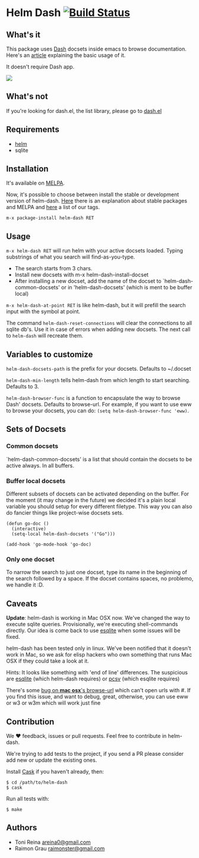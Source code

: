 # Helm Dash [![Build Status](https://api.travis-ci.org/areina/helm-dash.png?branch=master)](http://travis-ci.org/areina/helm-dash)

## What's it

This package uses [Dash](http://www.kapeli.com/dash) docsets inside
emacs to browse documentation. Here's an
[article](http://puntoblogspot.blogspot.com.es/2014/01/ann-helm-dash-documentation-browser-for.html)
explaining the basic usage of it.

It doesn't require Dash app.

![](https://raw.github.com/areina/helm-dash/master/misc/helm-dash.gif)

## What's not

If you're looking for dash.el, the list library, please go to
[dash.el](http://www.github.com/magnars/dash.el)


## Requirements

- [helm](https://github.com/emacs-helm/helm)
- sqlite

## Installation

It's available on [MELPA](http://melpa.milkbox.net).

Now, it's possible to choose between install the stable or development version
of helm-dash. [Here](https://github.com/milkypostman/melpa#stable-packages)
there is an explanation about stable packages and MELPA and
[here](https://github.com/areina/helm-dash/tags) a list of our tags.

`m-x package-install helm-dash RET`

## Usage

`m-x helm-dash RET` will run helm with your active docsets
loaded. Typing substrings of what you search will find-as-you-type.

- The search starts from 3 chars.
- Install new docsets with m-x helm-dash-install-docset
- After installing a new docset, add the name of the docset to
  `helm-dash-common-docsets' or in 'helm-dash-docsets' (which is ment
  to be buffer local)

`m-x helm-dash-at-point RET` is like helm-dash, but it will prefill
the search input with the symbol at point.

The command `helm-dash-reset-connections` will clear the connections
to all sqlite db's. Use it in case of errors when adding new docsets.
The next call to `helm-dash` will recreate them.

## Variables to customize

`helm-dash-docsets-path` is the prefix for your docsets. Defaults to ~/.docset

`helm-dash-min-length` tells helm-dash from which length to start
searching. Defaults to 3.

`helm-dash-browser-func` is a function to encapsulate the way to browse
Dash' docsets. Defaults to browse-url. For example, if you want to use eww to
browse your docsets, you can do: `(setq helm-dash-browser-func 'eww)`.

## Sets of Docsets

### Common docsets

`helm-dash-common-docsets' is a list that should contain the docsets
to be active always. In all buffers.

### Buffer local docsets

Different subsets of docsets can be activated depending on the
buffer. For the moment (it may change in the future) we decided it's a
plain local variable you should setup for every different
filetype. This way you can also do fancier things like project-wise
docsets sets.

``` elisp
(defun go-doc ()
  (interactive)
  (setq-local helm-dash-docsets '("Go")))

(add-hook 'go-mode-hook 'go-doc)
```

### Only one docset

To narrow the search to just one docset, type its name in the
beginning of the search followed by a space. If the docset contains
spaces, no problemo, we handle it :D.

## Caveats

**Update**: helm-dash is working in Mac OSX now. We've changed the way to execute
sqlite queries. Provisionally, we're executing shell-commands directly. Our
idea is come back to use [esqlite](http://www.github.com/mhayashi1120/Emacs-esqlite)
when some issues will be fixed.

helm-dash has been tested only in linux.  We've been notified that it
doesn't work in Mac, so we ask for elisp hackers who own something
that runs Mac OSX if they could take a look at it.

Hints: It looks like something with 'end of line' differences. The
suspicious are
[esqlite](http://www.github.com/mhayashi1120/Emacs-esqlite) (which
helm-dash requires) or
[pcsv](http://www.github.com/mhayashi1120/Emacs-pcsv) (which esqlite
requires)

There's some
[bug on **mac osx**'s browse-url](https://github.com/areina/helm-dash/issues/36)
which can't open urls with #. If you find this issue, and want to
debug, great, otherwise, you can use eww or w3 or w3m which will work
just fine

## Contribution

We ♥ feedback, issues or pull requests. Feel free to contribute in helm-dash.

We're trying to add tests to the project, if you send a PR please consider add
new or update the existing ones.

Install [Cask](https://github.com/cask/cask) if you haven't already, then:

    $ cd /path/to/helm-dash
    $ cask

Run all tests with:

    $ make


## Authors

- Toni Reina <areina0@gmail.com>
- Raimon Grau <raimonster@gmail.com>
